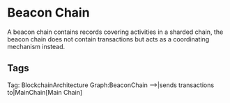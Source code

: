 # Beacon Chain

A beacon chain contains records covering activities in a sharded chain, the beacon chain does not contain transactions but acts as a coordinating mechanism instead.

## Tags

Tag: BlockchainArchitecture
Graph:BeaconChain -->|sends transactions to|MainChain[Main Chain]
